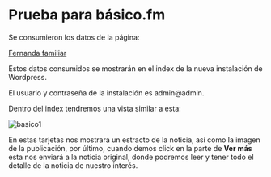 # Prueba para básico.fm 

Se consumieron los datos de la página:

<a href="https://fernandafamiliar.soy">Fernanda familiar</a>

Estos datos consumidos se mostrarán en el index de la nueva instalación de Wordpress.

El usuario y contraseña de la instalación es admin@admin.

Dentro del index tendremos una vista similar a esta:

<img src="https://i.ibb.co/wY2vBZB/basico1.png" alt="basico1" border="0">

En estas tarjetas nos mostrará un estracto de la noticia, así como la imagen de la publicación,
por último, cuando demos click en la parte de <b>Ver más</b> esta nos enviará a la noticia original,
donde podremos leer y tener todo el detalle de la noticia de nuestro interés.
